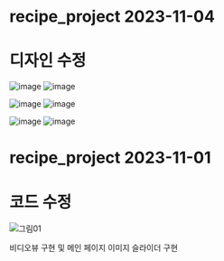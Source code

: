 # recipe_project 2023-11-04
# 디자인 수정
![image](https://github.com/rydnjs98/recipe_project/assets/89891055/46e5a99e-477f-4493-add3-9682d920f5d1) ![image](https://github.com/rydnjs98/recipe_project/assets/89891055/2226a65d-d4c2-46d0-8bf8-0012e4a4817f)

![image](https://github.com/rydnjs98/recipe_project/assets/89891055/e84c34c6-5998-414d-90d4-34908e649b3a) ![image](https://github.com/rydnjs98/recipe_project/assets/89891055/3dc98005-061b-4a61-8708-5d30fadfa7ab)

![image](https://github.com/rydnjs98/recipe_project/assets/89891055/8b3130c4-a8c3-4398-b73c-4002d910482b) ![image](https://github.com/rydnjs98/recipe_project/assets/89891055/a57afabd-1d88-47a4-9403-e55ab0330870) 


# recipe_project 2023-11-01
# 코드 수정
![그림01](https://github.com/rydnjs98/recipe_project/assets/89891055/de286092-fa17-489c-910d-d5b0fb2c84f1)


비디오뷰 구현 및 메인 페이지 이미지 슬라이더 구현
